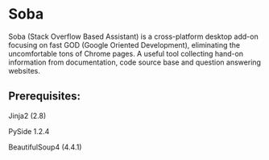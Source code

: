 # Soba

Soba (Stack Overflow Based Assistant) is a cross-platform desktop add-on focusing on fast GOD (Google Oriented Development), eliminating the uncomfortable tons of Chrome pages. A useful tool collecting hand-on information from documentation, code source base and question answering websites.

## Prerequisites:

Jinja2 (2.8)

PySide 1.2.4

BeautifulSoup4 (4.4.1)